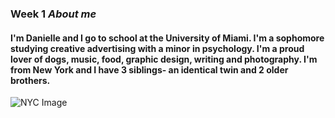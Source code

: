 ### Week 1 <i>About me</i>
#### I'm Danielle and I go to school at the University of Miami. I'm a sophomore studying creative advertising with a minor in psychology. I'm a proud lover of dogs, music, food, graphic design, writing and photography. I'm from New York and I have 3 siblings- an identical twin and 2 older brothers. 


![NYC Image](http://genheration.com/wp-content/uploads/2016/04/New-York-City-Skyline.jpg)